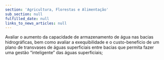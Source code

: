 ```yaml
---
section: 'Agricultura, Florestas e Alimentação'
sub_section: null
fulfilled_date: null
links_to_news_articles: null
---
```


Avaliar o aumento da capacidade de armazenamento de água nas bacias hidrográficas, bem como avaliar a exequibilidade e o custo-benefício de um plano de transvases de águas superficiais entre bacias que permita fazer uma gestão “inteligente” das águas superficiais;